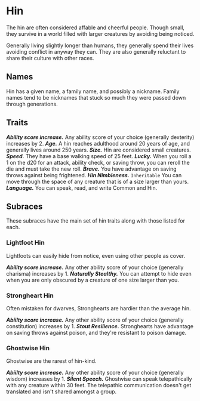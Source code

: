 # Hin
The hin are often considered affable and cheerful people. Though small, they survive in a world filled with larger creatures by avoiding being noticed.

Generally living slightly longer than humans, they generally spend their lives avoiding conflict in anyway they can. They are also generally reluctant to share their culture with other races.
## Names
Hin has a given name, a family name, and possibly a nickname. Family names tend to be nicknames that stuck so much they were passed down through generations.
## Traits
***Ability score increase.*** Any ability score of your choice (generally dexterity) increases by 2.
***Age.*** A hin reaches adulthood around 20 years of age, and generally lives around 250 years.
***Size.*** Hin are considered small creatures.
***Speed.*** They have a base walking speed of 25 feet.
***Lucky.*** When you roll a 1 on the d20 for an attack, ability check, or saving throw, you can reroll the die and must take the new roll.
***Brave.*** You have advantage on saving throws against being frightened.
***Hin Nimbleness.*** `Inheritable` You can move through the space of any creature that is of a size larger than yours.
***Language.*** You can speak, read, and write Common and Hin.
## Subraces
These subraces have the main set of hin traits along with those listed for each.
### Lightfoot Hin
Lightfoots can easily hide from notice, even using other people as cover.

***Ability score increase.*** Any other ability score of your choice (generally charisma) increases by 1.
***Naturally Stealthy.*** You can attempt to hide even when you are only obscured by a creature of one size larger than you.
### Strongheart Hin
Often mistaken for dwarves, Stronghearts are hardier than the average hin.

***Abiilty score increase.*** Any other ability score of your choice (generally constitution) increases by 1.
***Stout Resilience.*** Stronghearts have advantage on saving throws against poison, and they're resistant to poison damage.
### Ghostwise Hin
Ghostwise are the rarest of hin-kind.

***Abiilty score increase.*** Any other ability score of your choice (generally wisdom) increases by 1.
***Silent Speech.*** Ghostwise can speak telepathically with any creature within 30 feet. The telepathic communication doesn't get translated and isn't shared amongst a group.